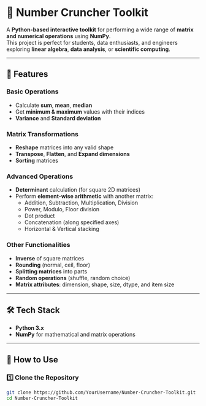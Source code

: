 # 🔢 Number Cruncher Toolkit

A **Python-based interactive toolkit** for performing a wide range of **matrix and numerical operations** using **NumPy**.  
This project is perfect for students, data enthusiasts, and engineers exploring **linear algebra**, **data analysis**, or **scientific computing**.

---

## 🚀 Features

### **Basic Operations**
- Calculate **sum**, **mean**, **median**
- Get **minimum & maximum** values with their indices
- **Variance** and **Standard deviation**

### **Matrix Transformations**
- **Reshape** matrices into any valid shape
- **Transpose**, **Flatten**, and **Expand dimensions**
- **Sorting** matrices

### **Advanced Operations**
- **Determinant** calculation (for square 2D matrices)
- Perform **element-wise arithmetic** with another matrix:
  - Addition, Subtraction, Multiplication, Division
  - Power, Modulo, Floor division
  - Dot product
  - Concatenation (along specified axes)
  - Horizontal & Vertical stacking

### **Other Functionalities**
- **Inverse** of square matrices
- **Rounding** (normal, ceil, floor)
- **Splitting matrices** into parts
- **Random operations** (shuffle, random choice)
- **Matrix attributes**: dimension, shape, size, dtype, and item size

---

## 🛠️ Tech Stack
- **Python 3.x**
- **NumPy** for mathematical and matrix operations

---

## 📂 How to Use

### **1️⃣ Clone the Repository**
```bash
git clone https://github.com/YourUsername/Number-Cruncher-Toolkit.git
cd Number-Cruncher-Toolkit
